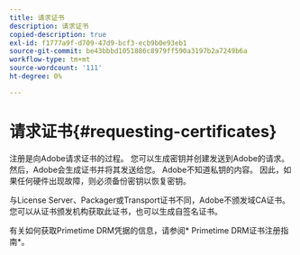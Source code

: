 ```yaml
---
title: 请求证书
description: 请求证书
copied-description: true
exl-id: f1777a9f-d709-47d9-bcf3-ecb9b0e93eb1
source-git-commit: be43bbbd1051886c8979ff590a3197b2a7249b6a
workflow-type: tm+mt
source-wordcount: '111'
ht-degree: 0%

---
```


# 请求证书{#requesting-certificates}

注册是向Adobe请求证书的过程。 您可以生成密钥并创建发送到Adobe的请求。 然后，Adobe会生成证书并将其发送给您。 Adobe不知道私钥的内容。 因此，如果任何硬件出现故障，则必须备份密钥以恢复密钥。

与License Server、Packager或Transport证书不同，Adobe不颁发域CA证书。 您可以从证书颁发机构获取此证书，也可以生成自签名证书。

有关如何获取Primetime DRM凭据的信息，请参阅* Primetime DRM证书注册指南*。

